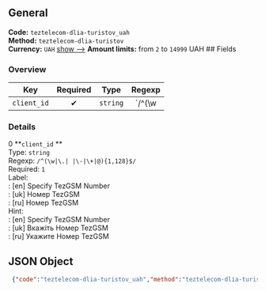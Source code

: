 ## General 
**Code:** `teztelecom-dlia-turistov_uah`  
**Method:** `teztelecom-dlia-turistov`  
**Currency:** `UAH` [show -->]() 
**Amount limits:** from `2`  to `14999`  UAH ## Fields 
### Overview 
|Key|Required|Type|Regexp| 
|:---:|:---:|:---:|:---:| 
|`client_id` |✔ |`string` |`/^(\w|\.| |\-|\+|@){1,128}$/` | 
 
### Details 
0 **`client_id` **  
Type: `string`  
Regexp: `/^(\w|\.| |\-|\+|@){1,128}$/`  
Required: `1`  
Label:  
: [en] Specify TezGSM Number  
: [uk] Номер TezGSM  
: [ru] Номер TezGSM  
Hint:  
: [en] Specify TezGSM Number  
: [uk] Вкажіть Номер TezGSM  
: [ru] Укажите Номер TezGSM  
## JSON Object 
```json
 {"code":"teztelecom-dlia-turistov_uah","method":"teztelecom-dlia-turistov","currency":"UAH","fields":[{"key":"client_id","type":"string","label":{"en":"Specify TezGSM Number","uk":"\u041d\u043e\u043c\u0435\u0440 TezGSM","ru":"\u041d\u043e\u043c\u0435\u0440 TezGSM"},"regexp":"\/^(\\w|\\.| |\\-|\\+|@){1,128}$\/","required":true,"position":1,"hint":{"en":"Specify TezGSM Number","uk":"\u0412\u043a\u0430\u0436\u0456\u0442\u044c \u041d\u043e\u043c\u0435\u0440 TezGSM","ru":"\u0423\u043a\u0430\u0436\u0438\u0442\u0435 \u041d\u043e\u043c\u0435\u0440 TezGSM"},"example":"37259200008"}],"amount_min":2,"amount_max":14999}```  
